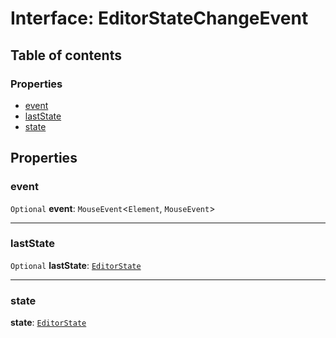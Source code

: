 # Interface: EditorStateChangeEvent

## Table of contents

### Properties

* [event](/en/auto-docs/fixed-layout-editor/interfaces/EditorStateChangeEvent.md#event)
* [lastState](/en/auto-docs/fixed-layout-editor/interfaces/EditorStateChangeEvent.md#laststate)
* [state](/en/auto-docs/fixed-layout-editor/interfaces/EditorStateChangeEvent.md#state)

## Properties

### event

`Optional` **event**: `MouseEvent`<`Element`, `MouseEvent`>

***

### lastState

`Optional` **lastState**: [`EditorState`](/en/auto-docs/fixed-layout-editor/interfaces/EditorState-1.md)

***

### state

**state**: [`EditorState`](/en/auto-docs/fixed-layout-editor/interfaces/EditorState-1.md)
